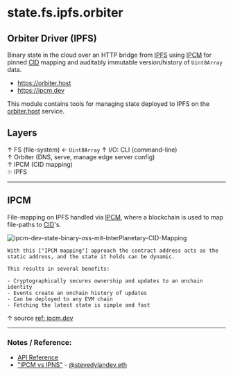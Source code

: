 # state.fs.ipfs.orbiter

## Orbiter Driver (IPFS)
Binary state in the cloud over an HTTP bridge from [IPFS](https://ipfs.tech) using [IPCM](https://ipcm.dev) 
for pinned [CID](https://docs.ipfs.tech/concepts/content-addressing/) mapping and auditably 
immutable version/history of `Uint8Array` data.

- https://orbiter.host
- https://ipcm.dev

This module contains tools for managing state deployed to IPFS on the 
[orbiter.host](https://orbiter.host) service.

## Layers

 ↑  FS (file-system) ← `Uint8Array`
 ↑  I/O: CLI (command-line)  
 ↑  Orbiter (DNS, serve, manage edge server config)  
 ↑  IPCM (CID mapping)  
✨  IPFS  

---

## IPCM
File-mapping on IPFS handled via [IPCM](https://ipcm.dev), where a blockchain is used to map 
file-paths to [CID](https://docs.ipfs.tech/concepts/content-addressing/)'s.


![ipcm-dev-state-binary-oss-mit-InterPlanetary-CID-Mapping](https://github.com/user-attachments/assets/3367b1f0-bcf8-47d1-a19c-d310bac40aa3)



```
With this ["IPCM mapping"] approach the contract address acts as the 
static address, and the state it holds can be dynamic.  

This results in several benefits:

- Cryptographically secures ownership and updates to an onchain identity
- Events create an onchain history of updates
- Can be deployed to any EVM chain
- Fetching the latest state is simple and fast

```
↑ source [ref: ipcm.dev](https://ipcm.dev)


---

### Notes / Reference:

- [API Reference](https://docs.orbiter.host/api-reference)
- ["IPCM vs IPNS"](https://www.pinata.cloud/blog/ipcm-vs-ipns/?utm_source=farcaster&utm_medium=social&utm_campaign=ipcm) - [@stevedylandev.eth](https://warpcast.com/stevedylandev.eth)
